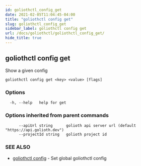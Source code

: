 ```yaml
---
id: goliothctl_config_get
date: 2021-02-05T11:04:45-04:00
title: "goliothctl config get"
slug: goliothctl_config_get
sidebar_label: goliothctl config get
url: /docs/goliothctl/goliothctl_config_get/
hide_title: true
---
```

## goliothctl config get

Show a given config

```
goliothctl config get <key> <value> [flags]
```

### Options

```
  -h, --help   help for get
```

### Options inherited from parent commands

```
      --apiUrl string      golioth api server url (default "https://api.golioth.dev")
      --projectId string   golioth project id
```

### SEE ALSO

* [goliothctl config](/docs/goliothctl/goliothctl_config/)	 - Set global goliothctl config


